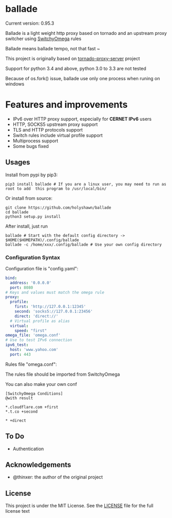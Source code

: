 # ballade

Current version: 0.95.3

Ballade is a light weight http proxy based on tornado and an upstream proxy switcher using [SwitchyOmega](https://github.com/FelisCatus/SwitchyOmega) rules 

Ballade means ballade tempo, not that fast ~

This project is originally based on [tornado-proxy-server](https://github.com/thinxer/tornado-proxy-server) project

Support for python 3.4 and above, python 3.0 to 3.3 are not tested

Because of os.fork() issue, ballade use only one process when runing on windows

# Features and improvements

+ IPv6 over HTTP proxy support, especially for **CERNET IPv6** users
+ HTTP, SOCKS5 upstream proxy support
+ TLS and HTTP protocols support
+ Switch rules include virtual profile support
+ Multiprocess support
+ Some bugs fixed

## Usages

Install from pypi by pip3:

    pip3 install ballade # If you are a linux user, you may need to run as root to add  this program to /usr/local/bin/
    
Or install from source:

    git clone https://github.com/holyshawn/ballade
    cd ballade
    python3 setup.py install
    
After install, just run

    ballade # Start with the default config directory -> $HOME($HOMEPATH)/.config/ballade
    ballade -c /home/xxx/.config/ballade # Use your own config directory

###  Configuration Syntax

Configuration file is "config.yaml":

```yaml
bind:
  address: '0.0.0.0'
  port: 8080
# Keys and values must match the omega rule
proxy:
  profile:
    first: 'http://127.0.0.1:12345'
    second: 'socks5://127.0.0.1:23456'
    direct: 'direct://'
  # Virtual profile as alias
  virtual:
    speed: "first"
omega_file: 'omega.conf'
# Use to test IPv6 connection
ipv6_test:
  host: 'www.yahoo.com'
  port: 443
```

Rules file "omega.conf":

The rules file should be imported from SwitchyOmega

You can also make your own conf

```
[SwitchyOmega Conditions]
@with result

*.cloudflare.com +first
*.t.co +second

* +direct
```

## To Do

+ Authentication

## Acknowledgements

+ @thinxer: the author of the original project

## License

This project is under the MIT License. See the [LICENSE](https://github.com/holyshawn/ballade/blob/master/LICENSE) file for the full license text
